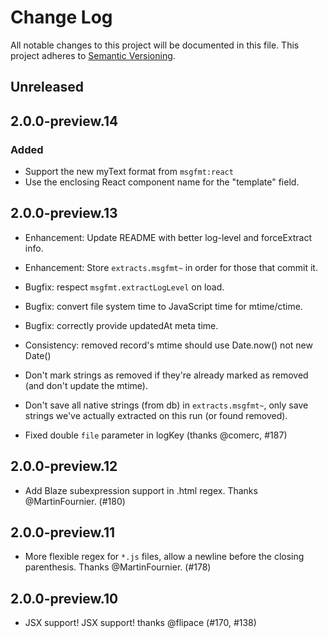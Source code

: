 # Change Log

All notable changes to this project will be documented in this file.
This project adheres to [Semantic Versioning](http://semver.org/).

## Unreleased

## 2.0.0-preview.14

### Added

- Support the new <MF KEY="myKey">myText</MF> format from `msgfmt:react`
- Use the enclosing React component name for the "template" field.

## 2.0.0-preview.13

* Enhancement: Update README with better log-level and forceExtract info.
* Enhancement: Store `extracts.msgfmt~` in order for those that commit it.

* Bugfix: respect `msgfmt.extractLogLevel` on load.
* Bugfix: convert file system time to JavaScript time for mtime/ctime.
* Bugfix: correctly provide updatedAt meta time.

* Consistency: removed record's mtime should use Date.now() not new Date()

* Don't mark strings as removed if they're already marked as removed
  (and don't update the mtime).

* Don't save all native strings (from db) in `extracts.msgfmt~`, only
  save strings we've actually extracted on this run (or found removed).

* Fixed double `file` parameter in logKey (thanks @comerc, #187)

## 2.0.0-preview.12

* Add Blaze subexpression support in .html regex.
  Thanks @MartinFournier.  (#180)

## 2.0.0-preview.11

* More flexible regex for `*.js` files, allow a newline before
the closing parenthesis.  Thanks @MartinFournier.  (#178)

## 2.0.0-preview.10

* JSX support!  JSX support! thanks @flipace (#170, #138)

